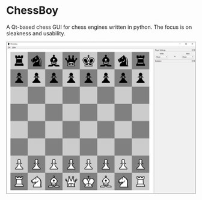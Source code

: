 # ChessBoy
A Qt-based chess GUI for chess engines written in python. The focus is on sleakness and usability.

![ChessBoy](htm/img/ChessBoy.PNG)
